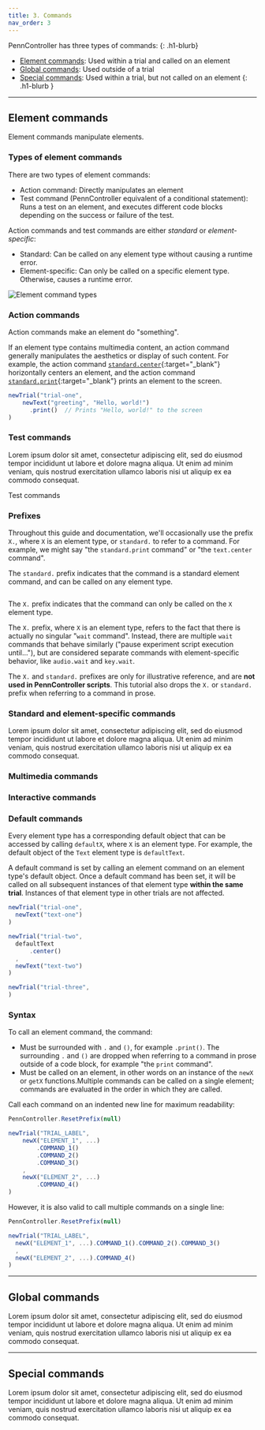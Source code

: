 ```yaml
---
title: 3. Commands
nav_order: 3
---
```


PennController has three types of commands:
{: .h1-blurb}

+ [Element commands](#element-commands): Used within a trial and called on an element
+ [Global commands](#global-commands): Used outside of a trial
+ [Special commands](#special-commands): Used within a trial, but not called on an element
{: .h1-blurb }

---

## Element commands

Element commands manipulate elements.

### Types of element commands

There are two types of element commands:

+ Action command: Directly manipulates an element
+ Test command (PennController equivalent of a conditional statement):
Runs a test on an element, and executes different code blocks depending on the
success or failure of the test.

Action commands and test commands are either *standard* or *element-specific*:

+ Standard: Can be called on any element type without causing a runtime error.
+ Element-specific: Can only be called on a specific element type. Otherwise,
causes a runtime error.

![Element command types]({{site.baseurl}}/assets/images/command-types.png)

### Action commands

Action commands make an element do "something".

If an element type contains multimedia content, an action command generally
manipulates the aesthetics or display of such content. For example,
the action command
[`standard.center`]({{site.baseurl}}/commands/standard-element-commands/standard-center){:target="_blank"}
horizontally centers an element, and the action command
[`standard.print`]({{site.baseurl}}/commands/standard-element-commands/standard-print){:target="_blank"}
prints an element to the screen.

```javascript
newTrial("trial-one",
    newText("greeting", "Hello, world!")
      .print()  // Prints "Hello, world!" to the screen
)
```

### Test commands

Lorem ipsum dolor sit amet, consectetur adipiscing elit, sed do eiusmod tempor
incididunt ut labore et dolore magna aliqua. Ut enim ad minim veniam, quis nostrud
exercitation ullamco laboris nisi ut aliquip ex ea commodo consequat.

Test commands

### Prefixes

Throughout this guide and documentation, we'll occasionally use the prefix
`X.`, where `X` is an element type, or `standard.` to refer to a command.
For example, we might say "the `standard.print` command" or "the `text.center`
command".

The `standard.` prefix indicates that the command is a standard element command,
and can be called on any element type. 

```javascript
```

The `X.` prefix indicates that the command can only be called on the `X` element
type.


The `X.` prefix, where `X` is an element type, refers to the fact that there is actually
no singular "`wait` command". Instead, there are multiple `wait` commands that
behave similarly ("pause experiment script execution until..."), but are considered
separate commands with element-specific behavior, like `audio.wait` and `key.wait`.


The `X.` and `standard.` prefixes are only for illustrative reference,
and are **not used in PennController scripts**. This tutorial also drops the
`X.` or `standard.` prefix when referring to a command in prose.


### Standard and element-specific commands

Lorem ipsum dolor sit amet, consectetur adipiscing elit, sed do eiusmod tempor
incididunt ut labore et dolore magna aliqua. Ut enim ad minim veniam, quis nostrud
exercitation ullamco laboris nisi ut aliquip ex ea commodo consequat.

### Multimedia commands

### Interactive commands



### Default commands

Every element type has a corresponding default object that can be accessed by
calling `defaultX`, where `X` is an element type. For example, the default object
of the `Text` element type is `defaultText`.

A default command is set by calling an element command on an element type's
default object. Once a default command has been set, it will be called on all
subsequent instances of that element type **within the same trial**. Instances
of that element type in other trials are not affected.

```javascript
newTrial("trial-one",
  newText("text-one")
)

newTrial("trial-two",
  defaultText
      .center()
  ,
  newText("text-two")
)

newTrial("trial-three",
)
```


### Syntax

To call an element command, the command:

+ Must be surrounded with `.` and `()`, for example `.print()`. The surrounding
`.` and `()` are dropped when referring to a command in prose outside of a code block,
for example "the `print` command".
+ Must be called on an element, in other words on an instance of the `newX` or
`getX` functions.Multiple commands can be called on a single element; commands
are evaluated in the order in which they are called.

Call each command on an indented new line for maximum readability:

```javascript
PennController.ResetPrefix(null)

newTrial("TRIAL_LABEL",
    newX("ELEMENT_1", ...)
        .COMMAND_1()
        .COMMAND_2()
        .COMMAND_3()
    ,
    newX("ELEMENT_2", ...)
        .COMMAND_4()
)
```

However, it is also valid to call multiple commands on a single line:

```javascript
PennController.ResetPrefix(null)

newTrial("TRIAL_LABEL",
  newX("ELEMENT_1", ...).COMMAND_1().COMMAND_2().COMMAND_3()
  ,
  newX("ELEMENT_2", ...).COMMAND_4()
)
```

---

## Global commands

Lorem ipsum dolor sit amet, consectetur adipiscing elit, sed do eiusmod tempor
incididunt ut labore et dolore magna aliqua. Ut enim ad minim veniam, quis nostrud
exercitation ullamco laboris nisi ut aliquip ex ea commodo consequat.

---

## Special commands

Lorem ipsum dolor sit amet, consectetur adipiscing elit, sed do eiusmod tempor
incididunt ut labore et dolore magna aliqua. Ut enim ad minim veniam, quis nostrud
exercitation ullamco laboris nisi ut aliquip ex ea commodo consequat.
